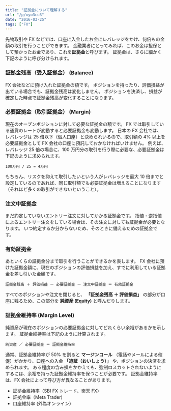 ```yaml
---
title: "証拠金について理解する"
url: "/p/xyo3cu3"
date: "2016-03-25"
tags: ["FX"]
---
```


先物取引や FX などでは、口座に入金したお金にレバレッジをかけ、何倍もの金額の取引を行うことができます。
金融業者にとってみれば、このお金は担保として預かったお金であり、これを**証拠金**と呼びます。
証拠金は、さらに細かく下記のように呼び分けられます。


### 証拠金残高（受入証拠金） (Balance)

FX 会社などに預け入れた証拠金の額です。
ポジションを持ったり、評価損益が出ている場合でも、証拠金残高は変化しません。
ポジションを決済し、損益が確定した時点で証拠金残高が変化することになります。


### 必要証拠金（取引証拠金） (Margin)

現在のオープンポジションに対して必要な証拠金の額です。
FX では取引している通貨のレートが変動すると必要証拠金も変動します。
日本の FX 会社では、レバレッジは 25 倍以下（個人口座）と決められいるので、取引額の 4% 以上を必要証拠金として FX 会社の口座に預託しておかなければいけません。
例えば、レバレッジ 25 倍の場合に、100 万円分の取引を行う際に必要な、必要証拠金は下記のように求められます。

```
100万円 / 25 = 4万円
```

もちろん、リスクを抑えて取引したいという人がレバレッジを最大 10 倍までと設定しているのであれば、同じ取引額でも必要証拠金は増えることになります（それほど多くの取引ができないということ）。


### 注文中証拠金

まだ約定していないエントリー注文に対してかかる証拠金です。
指値・逆指値によるエントリー注文をしている場合は、その注文に対しても証拠金が必要となります。
いつ約定するか分からないため、そのときに備えるための証拠金です。


### 有効証拠金

あといくらの証拠金分まで取引を行うことができるかを表します。
FX 会社に預けた証拠金額に、現在のポジションの評価損益を加え、すでに利用している証拠金を差し引いた金額です。

```
証拠金残高 ＋ 評価損益 ー 必要証拠金 ー 注文中証拠金 ＝ 有効証拠金
```

すべてのポジションや注文を閉じると、 **「証拠金残高 ＋ 評価損益」** の部分が口座に残るため、この部分を **純資産 (Equity)** と呼んだりします。


### 証拠金維持率 (Margin Level)

純資産が現在のポジションの必要証拠金に対してどれくらい余裕があるかを示します。
証拠金維持率は下記のように計算されます。

```
純資産 ／ 必要証拠金 ＝ 証拠金維持率
```

通常、証拠金維持率が 50% を割ると **マージンコール** （電話やメールによる催促）がかかり、口座への入金 **「追証（おいしょう）」** や、ポジションの決済を求められます。
ある程度の含み損をかかえても、強制ロスカットされないようにするには、余裕を持った証拠金維持率を保つことが必要です。
証拠金維持率は、FX 会社によって呼び方が異なることがあります。

- 証拠金維持率（SBI FX トレード、楽天 FX）
- 証拠金率（Meta Trader)
- 口座維持率 (外為オンライン）


